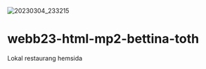 ![20230304_233215](https://user-images.githubusercontent.com/125275847/222932080-9e4b5a38-41d9-42ab-ac8a-e2a6ba74061c.jpg)
# webb23-html-mp2-bettina-toth
Lokal restaurang hemsida
